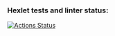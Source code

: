 ### Hexlet tests and linter status:
[![Actions Status](https://github.com/DanielNuud/java-project-78/actions/workflows/hexlet-check.yml/badge.svg)](https://github.com/DanielNuud/java-project-78/actions)